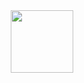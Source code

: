 <div id="header" align="center">
  <img src="https://media2.giphy.com/media/8LDHJbotKQyp99YZCQ/giphy.gif?cid=ecf05e47tfguysl95be7xx6cqf5vtpfyq3gtfgys82zx7hur&rid=giphy.gif&ct=g" width="100"/>
</div>
